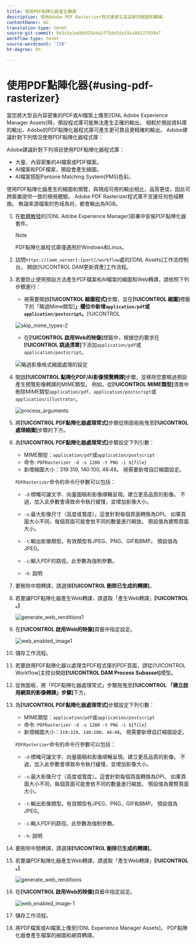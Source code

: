 ```yaml
---
title: 使用PDF點陣化器產生轉譯
description: 使用Adobe PDF Rasterizer程式庫產生高品質的縮圖和轉譯。
contentOwner: AG
translation-type: tm+mt
source-git-commit: 0d3c5a1e68dd25b4a2f75dd1da19a186227939a7
workflow-type: tm+mt
source-wordcount: '720'
ht-degree: 0%

---
```



# 使用PDF點陣化器{#using-pdf-rasterizer}

當您將大型且內容密集的PDF或AI檔案上傳至[!DNL Adobe Experience Manager Assets]時，預設程式庫可能無法產生正確的輸出。 相較於預設資料庫的輸出，Adobe的PDF點陣化器程式庫可產生更可靠且更精確的輸出。 Adobe建議針對下列情況使用PDF點陣化器程式庫：

Adobe建議針對下列項目使用PDF點陣化器程式庫：

* 大量、內容密集的AI檔案或PDF檔案。
* AI檔案和PDF檔案，預設會產生縮圖。
* AI檔案搭配Pantone Matching System(PMS)色彩。

使用PDF點陣化器產生的縮圖和預覽，與現成可用的輸出相比，品質更佳，因此可跨裝置提供一致的檢視體驗。 Adobe PDF Rasterizer程式庫不支援任何色域轉換。 無論來源檔案的色域為何，都會輸出為RGB。

1. 在[軟體散發](https://experience.adobe.com/#/downloads/content/software-distribution/en/aem.html?package=/content/software-distribution/en/details.html/content/dam/aem/public/adobe/packages/cq640/product/assets/aem-assets-pdf-rasterizer-pkg)的[!DNL Adobe Experience Manager]部署中安裝PDF點陣化器套件。

   >[!NOTE]
   >
   >PDF點陣化器程式庫僅適用於Windows和Linux。

1. 訪問`https://[aem_server]:[port]/workflow`處的[!DNL Assets]工作流控制台。 開啟[!UICONTROL DAM更新資產]工作流程。

1. 若要防止使用預設方法產生PDF檔案和AI檔案的縮圖和Web轉譯，請依照下列步驟進行：

   * 視需要開啟&#x200B;**[!UICONTROL 縮圖程式]**&#x200B;步驟，並在&#x200B;**[!UICONTROL 縮圖]**&#x200B;標籤下的「略過Mime類型&#x200B;]**」欄位中新增`application/pdf`或`application/postscript`。**[!UICONTROL 

   ![skip_mime_types-2](assets/skip_mime_types-2.png)

   * 在&#x200B;**[!UICONTROL 啟用Web的映像]**&#x200B;標籤中，根據您的要求在&#x200B;**[!UICONTROL 跳過清單]**&#x200B;下添加`application/pdf`或`application/postscript`。

   ![略過影像格式縮圖處理的設定](assets/web_enabled_imageskiplist.png)

1. 開啟&#x200B;**[!UICONTROL 點陣化PDF/AI影像預覽轉譯]**&#x200B;步驟，並移除您要略過預設產生預覽影像轉譯的MIME類型。 例如，從&#x200B;**[!UICONTROL MIME類型]**&#x200B;清單中刪除MIME類型`application/pdf`、`application/postscript`或`application/illustrator`。

   ![process_arguments](assets/process_arguments.png)

1. 將&#x200B;**[!UICONTROL PDF點陣化器處理常式]**&#x200B;步驟從側面板拖曳至&#x200B;**[!UICONTROL 處理縮圖]**&#x200B;步驟的下方。
1. 為&#x200B;**[!UICONTROL PDF點陣化器處理常式]**&#x200B;步驟設定下列引數：

   * MIME類型：`application/pdf`或`application/postscript`
   * 命令: `PDFRasterizer -d -s 1280 -t PNG -i ${file}`
   * 新增縮圖大小：319:319, 140:100, 48:48。 視需要新增自訂縮圖設定。

   `PDFRasterizer`命令的命令行參數可以包括：

   * `-d`:標幟可讓文字、向量圖稿和影像順暢呈現。建立更高品質的影像。 不過，加入此參數會導致命令執行緩慢，並增加影像大小。

   * `-s`:最大影像尺寸（高度或寬度）。這會針對每個頁面轉換為DPI。 如果頁面大小不同，每個頁面可能會依不同的數量進行縮放。 預設值為實際頁面大小。

   * `-t`:輸出影像類型。有效類型有JPEG、PNG、GIF和BMP。 預設值為JPEG。

   * `-i`:輸入PDF的路徑。此參數為強制參數。

   * `-h`: 說明


1. 要刪除中間轉譯，請選擇&#x200B;**[!UICONTROL 刪除已生成的轉譯]**。
1. 若要讓PDF點陣化器產生Web轉譯，請選取「產生Web轉譯」**[!UICONTROL 。]**

   ![generate_web_renditions1](assets/generate_web_renditions1.png)

1. 在&#x200B;**[!UICONTROL 啟用Web的映像]**&#x200B;頁籤中指定設定。

   ![web_enabled_image1](assets/web_enabled_image1.png)

1. 儲存工作流程。
1. 若要啟用PDF點陣化器以處理含PDF程式庫的PDF頁面，請從[!UICONTROL Workflow]主控台開啟&#x200B;**[!UICONTROL DAM Process Subasset]**&#x200B;模型。
1. 從側面板，將「PDF點陣化器處理常式」步驟拖曳至&#x200B;**[!UICONTROL 「建立啟用網頁的影像轉譯」步驟]**&#x200B;下方。
1. 為&#x200B;**[!UICONTROL PDF點陣化器處理常式]**&#x200B;步驟設定下列引數：

   * MIME類型：`application/pdf`或`application/postscript`
   * 命令: `PDFRasterizer -d -s 1280 -t PNG -i ${file}`
   * 新增縮圖大小：`319:319`、`140:100`、`48:48`。 視需要新增自訂縮圖設定。

   `PDFRasterizer`命令的命令行參數可以包括：

   * `-d`:標幟可讓文字、向量圖稿和影像順暢呈現。建立更高品質的影像。 不過，加入此參數會導致命令執行緩慢，並增加影像大小。

   * `-s`:最大影像尺寸（高度或寬度）。這會針對每個頁面轉換為DPI。 如果頁面大小不同，每個頁面可能會依不同的數量進行縮放。 預設值為實際頁面大小。

   * `-t`:輸出影像類型。有效類型有JPEG、PNG、GIF和BMP。 預設值為JPEG。

   * `-i`:輸入PDF的路徑。此參數為強制參數。

   * `-h`: 說明


1. 要刪除中間轉譯，請選擇&#x200B;**[!UICONTROL 刪除已生成的轉譯]**。
1. 若要讓PDF點陣化器產生Web轉譯，請選取「產生Web轉譯」**[!UICONTROL 。]**

   ![generate_web_renditions](assets/generate_web_renditions.png)

1. 在&#x200B;**[!UICONTROL 啟用Web的映像]**&#x200B;頁籤中指定設定。

   ![web_enabled_image-1](assets/web_enabled_image-1.png)

1. 儲存工作流程。
1. 將PDF檔案或AI檔案上傳至[!DNL Experience Manager Assets]。 PDF點陣化器會產生檔案的縮圖和網頁轉譯。
